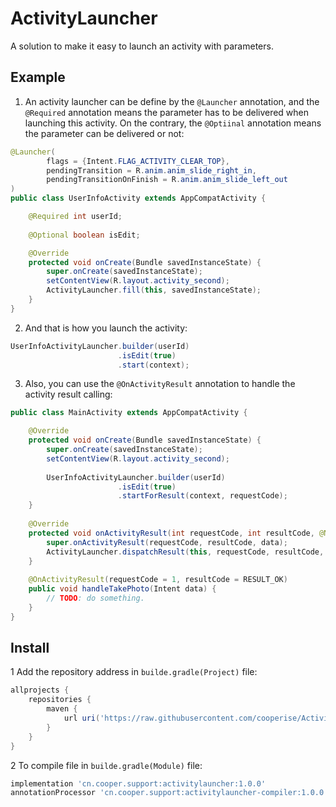# ActivityLauncher
A solution to make it easy to launch an activity with parameters.

## Example
1. An activity launcher can be define by the `@Launcher` annotation, and the `@Required` annotation means the parameter has to be delivered when launching this activity. On the contrary, the `@Optiinal` annotation means the parameter can be delivered or not: 
```java
@Launcher(
        flags = {Intent.FLAG_ACTIVITY_CLEAR_TOP},
        pendingTransition = R.anim.anim_slide_right_in,
        pendingTransitionOnFinish = R.anim.anim_slide_left_out
)
public class UserInfoActivity extends AppCompatActivity {

    @Required int userId;
    
    @Optional boolean isEdit;

    @Override
    protected void onCreate(Bundle savedInstanceState) {
        super.onCreate(savedInstanceState);
        setContentView(R.layout.activity_second);
        ActivityLauncher.fill(this, savedInstanceState);
    }
}
```
2. And that is how you launch the activity:
```java
UserInfoActivityLauncher.builder(userId)
                        .isEdit(true)
                        .start(context);
```
3. Also, you can use the `@OnActivityResult` annotation to handle the activity result calling:
```java
public class MainActivity extends AppCompatActivity {

    @Override
    protected void onCreate(Bundle savedInstanceState) {
        super.onCreate(savedInstanceState);
        setContentView(R.layout.activity_second);
        
        UserInfoActivityLauncher.builder(userId)
                        .isEdit(true)
                        .startForResult(context, requestCode);
    }
    
    @Override
    protected void onActivityResult(int requestCode, int resultCode, @Nullable Intent data) {
        super.onActivityResult(requestCode, resultCode, data);
        ActivityLauncher.dispatchResult(this, requestCode, resultCode, data);
    }
    
    @OnActivityResult(requestCode = 1, resultCode = RESULT_OK)
    public void handleTakePhoto(Intent data) {
        // TODO: do something.
    }
}
```

## Install
1 Add the repository address in `builde.gradle(Project)` file:
```groovy
allprojects {
    repositories {
        maven {
            url uri('https://raw.githubusercontent.com/cooperise/ActivityLauncher/master/repo')
        }
    }
}
```
2 To compile file in `builde.gradle(Module)` file:
```groovy
implementation 'cn.cooper.support:activitylauncher:1.0.0'
annotationProcessor 'cn.cooper.support:activitylauncher-compiler:1.0.0'
```
